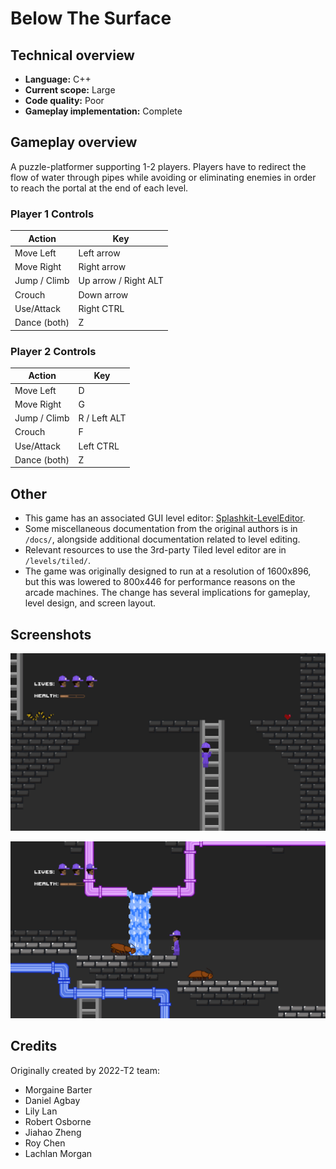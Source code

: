 # Below The Surface

## Technical overview

- **Language:** C++
- **Current scope:** Large
- **Code quality:** Poor
- **Gameplay implementation:** Complete

## Gameplay overview

A puzzle-platformer supporting 1-2 players. Players have to redirect the flow of water through pipes while avoiding or eliminating enemies in order to reach the portal at the end of each level.

### Player 1 Controls

| Action        | Key                  |
|---------------|----------------------|
| Move Left     | Left arrow           |
| Move Right    | Right arrow          |
| Jump / Climb  | Up arrow / Right ALT |
| Crouch        | Down arrow           |
| Use/Attack    | Right CTRL           |
| Dance (both)  | Z                    |

### Player 2 Controls

| Action        | Key                  |
|---------------|----------------------|
| Move Left     | D                    |
| Move Right    | G                    |
| Jump / Climb  | R / Left ALT         |
| Crouch        | F                    |
| Use/Attack    | Left CTRL            |
| Dance (both)  | Z                    |

## Other

- This game has an associated GUI level editor: [Splashkit-LevelEditor](https://github.com/thoth-tech/Splashkit-LevelEditor).
- Some miscellaneous documentation from the original authors is in `/docs/`, alongside additional documentation related to level editing.
- Relevant resources to use the 3rd-party Tiled level editor are in `/levels/tiled/`.
- The game was originally designed to run at a resolution of 1600x896, but this was lowered to 800x446 for performance reasons on the arcade machines. The change has several implications for gameplay, level design, and screen layout.

## Screenshots

![](/documentation/screenshot-01.png)

![](/documentation/screenshot-02.png)

## Credits

Originally created by 2022-T2 team:

- Morgaine Barter
- Daniel Agbay
- Lily Lan
- Robert Osborne
- Jiahao Zheng
- Roy Chen
- Lachlan Morgan
